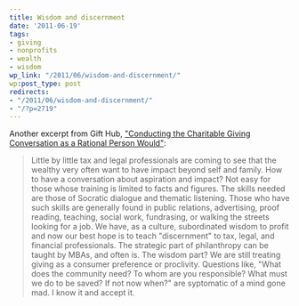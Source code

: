 ```yaml
---
title: Wisdom and discernment
date: '2011-06-19'
tags:
- giving
- nonprofits
- wealth
- wisdom
wp_link: "/2011/06/wisdom-and-discernment/"
wp:post_type: post
redirects:
- "/2011/06/wisdom-and-discernment/"
- "/?p=2719"
---
```


Another excerpt from Gift Hub, ["Conducting the Charitable Giving Conversation as a Rational Person Would"](http://www.gifthub.org/2011/06/by-besty-brill-and-ken-nopar-in-step-journal-directed-to-estate-planning-professionals-little-by-little-tax-and-legal-profe.html):

> Little by little tax and legal professionals are coming to see that the wealthy very often want to have impact beyond self and family. How to have a conversation about aspiration and impact? Not easy for those whose training is limited to facts and figures. The skills needed are those of Socratic dialogue and thematic listening. Those who have such skills are generally found in public relations, advertising, proof reading, teaching, social work, fundrasing, or walking the streets looking for a job. We have, as a culture, subordinated wisdom to profit and now our best hope is to teach "discernment" to tax, legal, and financial professionals. The strategic part of philanthropy can be taught by MBAs, and often is. The wisdom part? We are still treating giving as a consumer preference or proclivity. Questions like, "What does the community need? To whom are you responsible? What must we do to be saved? If not now when?" are syptomatic of a mind gone mad. I know it and accept it.

